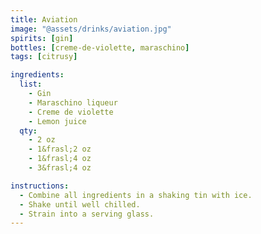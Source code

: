 ```yaml
---
title: Aviation
image: "@assets/drinks/aviation.jpg"
spirits: [gin]
bottles: [creme-de-violette, maraschino]
tags: [citrusy]

ingredients:
  list:
    - Gin
    - Maraschino liqueur
    - Creme de violette
    - Lemon juice
  qty:
    - 2 oz
    - 1&frasl;2 oz
    - 1&frasl;4 oz
    - 3&frasl;4 oz

instructions:
  - Combine all ingredients in a shaking tin with ice.
  - Shake until well chilled.
  - Strain into a serving glass.
---
```


